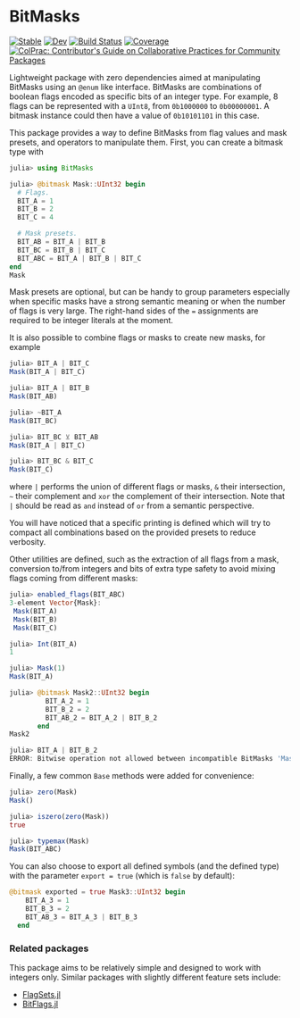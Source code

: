 # BitMasks

[![Stable](https://img.shields.io/badge/docs-stable-blue.svg)](https://serenity4.github.io/BitMasks.jl/stable/)
[![Dev](https://img.shields.io/badge/docs-dev-blue.svg)](https://serenity4.github.io/BitMasks.jl/dev/)
[![Build Status](https://github.com/serenity4/BitMasks.jl/actions/workflows/CI.yml/badge.svg?branch=main)](https://github.com/serenity4/BitMasks.jl/actions/workflows/CI.yml?query=branch%3Amain)
[![Coverage](https://codecov.io/gh/serenity4/BitMasks.jl/branch/main/graph/badge.svg)](https://codecov.io/gh/serenity4/BitMasks.jl)
[![ColPrac: Contributor's Guide on Collaborative Practices for Community Packages](https://img.shields.io/badge/ColPrac-Contributor's%20Guide-blueviolet)](https://github.com/SciML/ColPrac)

Lightweight package with zero dependencies aimed at manipulating BitMasks using an `@enum` like interface. BitMasks are combinations of boolean flags encoded as specific bits of an integer type. For example, 8 flags can be represented with a `UInt8`, from `0b1000000` to `0b00000001`. A bitmask instance could then have a value of `0b10101101` in this case.

This package provides a way to define BitMasks from flag values and mask presets, and operators to manipulate them. First, you can create a bitmask type with

```julia
julia> using BitMasks

julia> @bitmask Mask::UInt32 begin
  # Flags.
  BIT_A = 1
  BIT_B = 2
  BIT_C = 4

  # Mask presets.
  BIT_AB = BIT_A | BIT_B
  BIT_BC = BIT_B | BIT_C
  BIT_ABC = BIT_A | BIT_B | BIT_C
end
Mask
```

Mask presets are optional, but can be handy to group parameters especially when specific masks have a strong semantic meaning or when the number of flags is very large. The right-hand sides of the `=` assignments are required to be integer literals at the moment.

It is also possible to combine flags or masks to create new masks, for example

```julia
julia> BIT_A | BIT_C
Mask(BIT_A | BIT_C)

julia> BIT_A | BIT_B
Mask(BIT_AB)

julia> ~BIT_A
Mask(BIT_BC)

julia> BIT_BC ⊻ BIT_AB
Mask(BIT_A | BIT_C)

julia> BIT_BC & BIT_C
Mask(BIT_C)
```

where `|` performs the union of different flags or masks, `&` their intersection, `~` their complement and `xor` the complement of their intersection. Note that `|` should be read as `and` instead of `or` from a semantic perspective.

You will have noticed that a specific printing is defined which will try to compact all combinations based on the provided presets to reduce verbosity.

Other utilities are defined, such as the extraction of all flags from a mask, conversion to/from integers and bits of extra type safety to avoid mixing flags coming from different masks:

```julia
julia> enabled_flags(BIT_ABC)
3-element Vector{Mask}:
 Mask(BIT_A)
 Mask(BIT_B)
 Mask(BIT_C)

julia> Int(BIT_A)
1

julia> Mask(1)
Mask(BIT_A)

julia> @bitmask Mask2::UInt32 begin
         BIT_A_2 = 1
         BIT_B_2 = 2
         BIT_AB_2 = BIT_A_2 | BIT_B_2
       end
Mask2

julia> BIT_A | BIT_B_2
ERROR: Bitwise operation not allowed between incompatible BitMasks 'Mask', 'Mask2'
```

Finally, a few common `Base` methods were added for convenience:

```julia
julia> zero(Mask)
Mask()

julia> iszero(zero(Mask))
true

julia> typemax(Mask)
Mask(BIT_ABC)
```

You can also choose to export all defined symbols (and the defined type) with the parameter `export = true` (which is `false` by default):
```julia
@bitmask exported = true Mask3::UInt32 begin
    BIT_A_3 = 1
    BIT_B_3 = 2
    BIT_AB_3 = BIT_A_3 | BIT_B_3
  end
```

### Related packages

This package aims to be relatively simple and designed to work with integers only. Similar packages with slightly different feature sets include:
- [FlagSets.jl](https://github.com/jessymilare/FlagSets.jl)
- [BitFlags.jl](https://github.com/jmert/BitFlags.jl)
